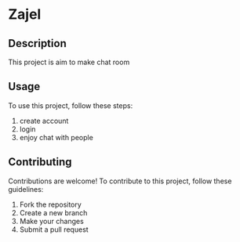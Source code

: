 # Zajel

## Description

This project is aim to make chat room 


## Usage

To use this project, follow these steps:

1. create account
2. login
3. enjoy chat with people 

## Contributing

Contributions are welcome! To contribute to this project, follow these guidelines:

1. Fork the repository
2. Create a new branch
3. Make your changes
4. Submit a pull request

